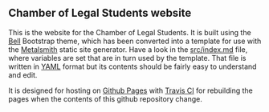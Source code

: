 ## Chamber of Legal Students website

This is the website for the Chamber of Legal Students. It is built
using the [Bell](https://bootstrapmade.com/bell-free-bootstrap-4-template/)
Bootstrap theme, which has been converted into a template for use
with the [Metalsmith](http://www.metalsmith.io/) static site
generator. Have a look in the [src/index.md](src/index.md) file,
where variables are set that are in turn used by the template. That file
is written in [YAML](https://en.wikipedia.org/wiki/YAML) format
but its contents should be fairly easy to understand and edit.

It is designed for hosting on [Github Pages](https://pages.github.com/) with
[Travis CI](https://travis-ci.org/) for rebuilding the pages
when the contents of this github repository change.
